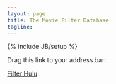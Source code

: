 ```yaml
---
layout: page
title: The Movie Filter Database
tagline:
---
```

{% include JB/setup %}

Drag this link to your address bar:

[Filter Hulu](javascript:(%28function%28%29%7Bwindow.baseUrl%3D%27http%3A//tmfdb.org%27%3Bwindow.readabilityToken%3D%27%27%3Bvar%20s%3Ddocument.createElement%28%27script%27%29%3Bs.setAttribute%28%27type%27%2C%27text/javascript%27%29%3Bs.setAttribute%28%27charset%27%2C%27UTF-8%27%29%3Bs.setAttribute%28%27src%27%2CbaseUrl%2B%27/script/application.js%27%29%3Bdocument.documentElement.appendChild%28s%29%3B%7D%29%28%29))



